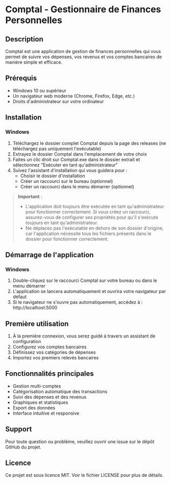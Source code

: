 # Comptal - Gestionnaire de Finances Personnelles

## Description
Comptal est une application de gestion de finances personnelles qui vous permet de suivre vos dépenses, vos revenus et vos comptes bancaires de manière simple et efficace.

## Prérequis
- Windows 10 ou supérieur
- Un navigateur web moderne (Chrome, Firefox, Edge, etc.)
- Droits d'administrateur sur votre ordinateur

## Installation

### Windows
1. Téléchargez le dossier complet Comptal depuis la page des releases (ne téléchargez pas uniquement l'exécutable)
2. Extrayez le dossier Comptal dans l'emplacement de votre choix
3. Faites un clic droit sur Comptal.exe dans le dossier extrait et sélectionnez "Exécuter en tant qu'administrateur"
4. Suivez l'assistant d'installation qui vous guidera pour :
   - Choisir le dossier d'installation
   - Créer un raccourci sur le bureau (optionnel)
   - Créer un raccourci dans le menu démarrer (optionnel)

> **Important** : 
> - L'application doit toujours être exécutée en tant qu'administrateur pour fonctionner correctement. Si vous créez un raccourci, assurez-vous de configurer ses propriétés pour qu'il s'exécute toujours en tant qu'administrateur.
> - Ne déplacez pas l'exécutable en dehors de son dossier d'origine, car l'application nécessite tous les fichiers présents dans le dossier pour fonctionner correctement.

## Démarrage de l'application

### Windows
1. Double-cliquez sur le raccourci Comptal sur votre bureau ou dans le menu démarrer
2. L'application se lancera automatiquement et ouvrira votre navigateur par défaut
3. Si le navigateur ne s'ouvre pas automatiquement, accédez à : http://localhost:5000

## Première utilisation
1. À la première connexion, vous serez guidé à travers un assistant de configuration
2. Configurez vos comptes bancaires
3. Définissez vos catégories de dépenses
4. Importez vos premiers relevés bancaires

## Fonctionnalités principales
- Gestion multi-comptes
- Catégorisation automatique des transactions
- Suivi des dépenses et des revenus
- Graphiques et statistiques
- Export des données
- Interface intuitive et responsive

## Support
Pour toute question ou problème, veuillez ouvrir une issue sur le dépôt GitHub du projet.

## Licence
Ce projet est sous licence MIT. Voir le fichier LICENSE pour plus de détails.

